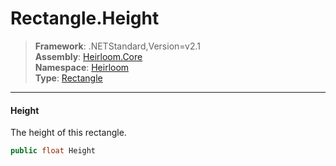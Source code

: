 # Rectangle.Height

> **Framework**: .NETStandard,Version=v2.1  
> **Assembly**: [Heirloom.Core][0]  
> **Namespace**: [Heirloom][0]  
> **Type**: [Rectangle][1]  

--------------------------------------------------------------------------------

#### Height

The height of this rectangle.

```cs
public float Height
```

[0]: ..\Heirloom.Core.md
[1]: Heirloom.Rectangle.md
